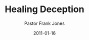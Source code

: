 ---
lunr: "true"
title: "Healing Deception"
author: "Pastor Frank Jones"
postDate: "01-16-2011"
date: 2011-01-16
category: "sermons"
slug: "2011/01/HealingDeception"
icon: microphone
audioLink: "HealingDeception"
tags: [healing]
mp3: "HealingDeception/01162011.mp3"
ogg: "HealingDeception/01162011.ogg"
linkurl: "https://archive.org/download/HealingDeception/HealingDeception_files.xml"
ipath: "https://archive.org/download/HealingDeception/01162011.mp3"
layout: sermon.html
---